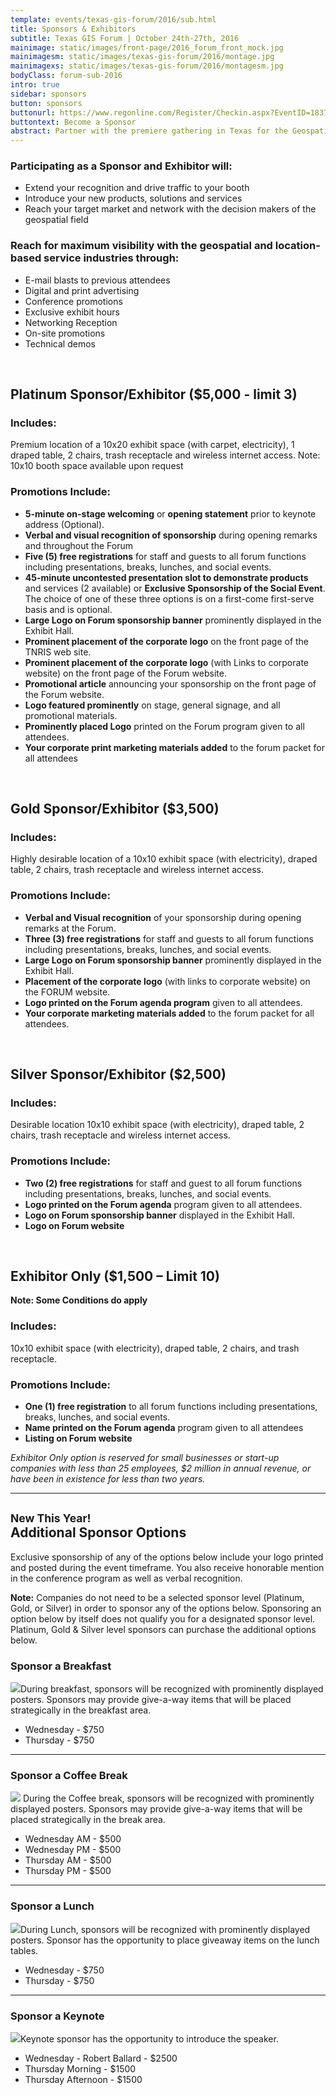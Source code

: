 ```yaml
---
template: events/texas-gis-forum/2016/sub.html
title: Sponsors & Exhibitors
subtitle: Texas GIS Forum | October 24th-27th, 2016
mainimage: static/images/front-page/2016_forum_front_mock.jpg
mainimagesm: static/images/texas-gis-forum/2016/montage.jpg
mainimagexs: static/images/texas-gis-forum/2016/montagesm.jpg
bodyClass: forum-sub-2016
intro: true
sidebar: sponsors
button: sponsors
buttonurl: https://www.regonline.com/Register/Checkin.aspx?EventID=1837776
buttontext: Become a Sponsor
abstract: Partner with the premiere gathering in Texas for the Geospatial Professionals to reach your customers and your community.
---
```


### Participating as a Sponsor and Exhibitor will:

- Extend your recognition and drive traffic to your booth
- Introduce your new products, solutions and services
- Reach your target market and network with the decision makers of the geospatial field

### Reach for maximum visibility with the geospatial and location-based service industries through:

- E-mail blasts to previous attendees
- Digital and print advertising
- Conference promotions
- Exclusive exhibit hours
- Networking Reception
- On-site promotions
- Technical demos

<br>

## Platinum Sponsor/Exhibitor ($5,000 - limit 3)

### Includes:

Premium location of a 10x20 exhibit space (with carpet, electricity), 1 draped table, 2 chairs, trash receptacle and wireless internet access. Note: 10x10 booth space available upon request

### Promotions Include:

- **5-minute on-stage welcoming** or **opening statement** prior to keynote address (Optional).
- **Verbal and visual recognition of sponsorship** during opening remarks and throughout the Forum
- **Five (5) free registrations** for staff and guests to all forum functions including presentations, breaks, lunches, and social events.
- **45-minute uncontested presentation slot to demonstrate products** and services (2 available) or **Exclusive Sponsorship of the Social Event**. The choice of one of these three options is on a first-come first-serve basis and is optional.
- **Large Logo on Forum sponsorship banner** prominently displayed in the Exhibit Hall.
- **Prominent placement of the corporate logo** on the front page of the TNRIS web site.
- **Prominent placement of the corporate logo** (with Links to corporate website) on the front page of the Forum website.
- **Promotional article** announcing your sponsorship on the front page of the Forum website.
- **Logo featured prominently** on stage, general signage, and all promotional materials.
- **Prominently placed Logo** printed on the Forum program given to all attendees.
- **Your corporate print marketing materials added** to the forum packet for all attendees

<br>

## Gold Sponsor/Exhibitor ($3,500)

### Includes:

Highly desirable location of a 10x10 exhibit space (with electricity), draped table, 2 chairs, trash receptacle and wireless internet access.

### Promotions Include:

- **Verbal and Visual recognition** of your sponsorship during opening remarks at the Forum. 
- **Three (3) free registrations** for staff and guests to all forum functions including presentations, breaks, lunches, and social events.
- **Large Logo on Forum sponsorship banner** prominently displayed in the Exhibit Hall.
- **Placement of the corporate logo** (with links to corporate website) on the FORUM website.
- **Logo printed on the Forum agenda program** given to all attendees.
- **Your corporate marketing materials added** to the forum packet for all attendees.

<br>

## Silver Sponsor/Exhibitor ($2,500)
### Includes:

Desirable location 10x10 exhibit space (with electricity), draped table, 2 chairs, trash receptacle and wireless internet access.

### Promotions Include:

- **Two (2) free registrations** for staff and guest to all forum functions including presentations, breaks, lunches, and social events.
- **Logo printed on the Forum agenda** program given to all attendees.
- **Logo on Forum sponsorship banner** displayed in the Exhibit Hall.
- **Logo on Forum website**

<br>

## Exhibitor Only ($1,500 – Limit 10)

**Note: Some Conditions do apply**

### Includes:

10x10 exhibit space (with electricity), draped table, 2 chairs, and trash receptacle.

### Promotions Include:
- **One (1) free registration** to all forum functions including presentations, breaks, lunches, and social events.
- **Name printed on the Forum agenda** program given to all attendees
- **Listing on Forum website**

*Exhibitor Only option is reserved for small businesses or start-up companies with less than 25 employees, $2 million in annual revenue, or have been in existence for less than two years.*

*****

<h2 id="additional-sponsors"><small>New This Year!</small><br>Additional Sponsor Options</h2>

<p class="lead">Exclusive sponsorship of any of the options below include your logo printed and posted during the event timeframe. You also receive honorable mention in the conference program as well as verbal recognition.  </p>

**Note:** Companies do not need to be a selected sponsor level (Platinum, Gold, or Silver) in order to sponsor any of the options below. Sponsoring an option below by itself does not qualify you for a designated sponsor level. Platinum, Gold & Silver level sponsors can purchase the additional options below.    

 
### Sponsor a Breakfast
<p><img class="img-responsive pull-right" src="{{m.link('static/images/texas-gis-forum/2016/breakfast.jpg')}}">During breakfast, sponsors will be recognized with prominently displayed posters. Sponsors may provide give-a-way items that will be placed strategically in the breakfast area.</p>

- Wednesday - $750
- Thursday - $750

****

### Sponsor a Coffee Break

<p><img class="img-responsive pull-right" src="{{m.link('static/images/texas-gis-forum/2016/coffee.jpg')}}"> During the Coffee break, sponsors will be recognized with prominently displayed posters. Sponsors may provide give-a-way items that will be placed strategically in the break area.</p>

- Wednesday AM - $500
- Wednesday PM - $500
- Thursday AM - $500
- Thursday PM - $500

****
 
### Sponsor a Lunch
<p><img class="img-responsive pull-right" src="{{m.link('static/images/texas-gis-forum/2016/lunch.jpg')}}">During Lunch, sponsors will be recognized with prominently displayed posters. Sponsor has the opportunity to place giveaway items on the lunch tables.</p>

- Wednesday - $750
- Thursday - $750

****

### Sponsor a Keynote  
<p><img class="img-responsive pull-right" src="{{m.link('static/images/texas-gis-forum/2016/podium.jpg')}}">Keynote sponsor has the opportunity to introduce the speaker.</p>

- Wednesday - Robert Ballard - $2500
- Thursday Morning - $1500
- Thursday Afternoon - $1500



